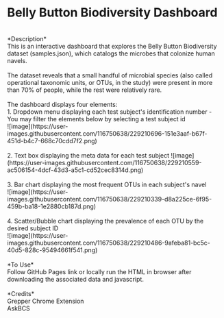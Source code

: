 # Belly Button Biodiversity Dashboard
<br>
*Description*<br>
This is an interactive dashboard that explores the Belly Button Biodiversity dataset (samples.json), which catalogs the microbes that colonize human navels.<br>
<br>
The dataset reveals that a small handful of microbial species (also called operational taxonomic units, or OTUs, in the study) were present in more than 70% of people, while the rest were relatively rare.<br>
<br>
The dashboard displays four elements:<br>
1. Dropdown menu displaying each test subject's identification number - You may filter the elements below by selecting a test subject id<br>
 ![image](https://user-images.githubusercontent.com/116750638/229210696-151e3aaf-b67f-451d-b4c7-668c70cdd7f2.png)<br>
<br>
2. Text box  displaying the meta data for each test subject
![image](https://user-images.githubusercontent.com/116750638/229210559-ac506154-4dcf-43d3-a5c1-cd52cec8314d.png)<br>
<br>
3. Bar chart displaying the most frequent OTUs in each subject's navel<br>
![image](https://user-images.githubusercontent.com/116750638/229210339-d8a225ce-6f95-459b-ba18-1e2880cb187d.png)<br>
<br>
4. Scatter/Bubble chart displaying the prevalence of each OTU by the desired subject ID<br>
![image](https://user-images.githubusercontent.com/116750638/229210486-9afeba81-bc5c-40d5-828c-95494661f541.png)<br>
<br>
*To Use*<br>
Follow GitHub Pages link or locally run the HTML in browser after downloading the associated data and javascript.<br>
<br>
*Credits*<br>
Grepper Chrome Extension<br>
AskBCS
